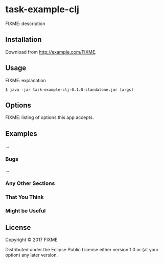 # task-example-clj

FIXME: description

## Installation

Download from http://example.com/FIXME.

## Usage

FIXME: explanation

    $ java -jar task-example-clj-0.1.0-standalone.jar [args]

## Options

FIXME: listing of options this app accepts.

## Examples

...

### Bugs

...

### Any Other Sections
### That You Think
### Might be Useful

## License

Copyright © 2017 FIXME

Distributed under the Eclipse Public License either version 1.0 or (at
your option) any later version.
